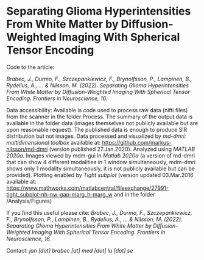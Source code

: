# Separating Glioma Hyperintensities From White Matter by Diffusion-Weighted Imaging With Spherical Tensor Encoding
Code to the article:

*Brabec, J., Durmo, F., Szczepankiewicz, F., Brynolfsson, P., Lampinen, B., Rydelius, A., ... & Nilsson, M. (2022). Separating Glioma Hyperintensities From White Matter by Diffusion-Weighted Imaging With Spherical Tensor Encoding. Frontiers in Neuroscience, 16.*

Data accessibility: Available is code used to process raw data (nifti files) from the scanner in the folder Process. The summary of the output data is available in the folder data (images themselves not publicly available but are upon reasonable request). The published data is enough to produce SIR distribution but not images.
Data processed and visualized by *md-dmri: multidimensional toolbox* available at: https://github.com/markus-nilsson/md-dmri (version published 27.Jan.2020). Analyzed using *MATLAB 2020a*.
Images viewed by mdm-gui in *Matlab 2020a* (a version of md-dmri that can show 4 different modalities in 1 window simultaneously, mdm-dmri shows only 1 modality simultaneously, it is not publicly available but can be provided).
Plotting enabled by *Tight subplot* (version updated 03.Mar.2016 available at: https://www.mathworks.com/matlabcentral/fileexchange/27991-tight_subplot-nh-nw-gap-marg_h-marg_w and in the folder /Analysis/Figures)

If you find this useful please cite:
*Brabec, J., Durmo, F., Szczepankiewicz, F., Brynolfsson, P., Lampinen, B., Rydelius, A., ... & Nilsson, M. (2022). Separating Glioma Hyperintensities From White Matter by Diffusion-Weighted Imaging With Spherical Tensor Encoding. Frontiers in Neuroscience, 16.*

Contact: *jan [dot] brabec [at] med [dot] lu [dot] se*
